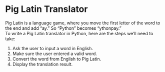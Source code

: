 # Pig Latin Translator

Pig Latin is a language game, where you move the first letter of the word to the end and add “ay.” So “Python” becomes “ythonpay.” <br/>
To write a Pig Latin translator in Python, here are the steps we’ll need to take:
1.	Ask the user to input a word in English.
2.	Make sure the user entered a valid word.
3.	Convert the word from English to Pig Latin.
4.	Display the translation result.

